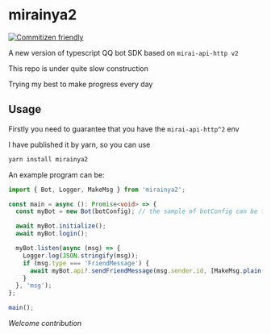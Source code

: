 # mirainya2

[![Commitizen friendly](https://img.shields.io/badge/commitizen-friendly-brightgreen.svg)](http://commitizen.github.io/cz-cli/)

A new version of typescript QQ bot SDK based on `mirai-api-http v2`

This repo is under quite slow construction

Trying my best to make progress every day

## Usage

Firstly you need to guarantee that you have the `mirai-api-http^2` env

I have published it by yarn, so you can use

```sh
yarn install mirainya2
```

An example program can be:

```ts
import { Bot, Logger, MakeMsg } from 'mirainya2';

const main = async (): Promise<void> => {
  const myBot = new Bot(botConfig); // the sample of botConfig can be found in ./src/config_sample

  await myBot.initialize();
  await myBot.login();

  myBot.listen(async (msg) => {
    Logger.log(JSON.stringify(msg));
    if (msg.type === 'FriendMessage') {
      await myBot.api?.sendFriendMessage(msg.sender.id, [MakeMsg.plain('QAQ')]);
    }
  }, 'msg');
};

main();
```

_Welcome contribution_
